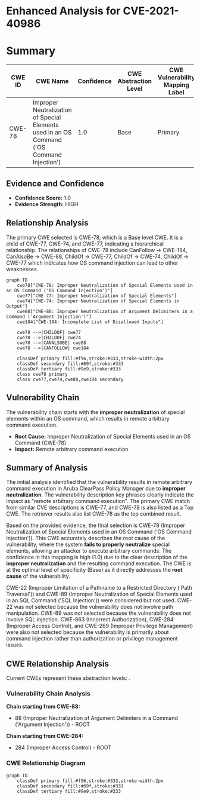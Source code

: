 # Enhanced Analysis for CVE-2021-40986

# Summary
| CWE ID | CWE Name | Confidence | CWE Abstraction Level | CWE Vulnerability Mapping Label | CWE-Vulnerability Mapping Notes |
|---|---|---|---|---|---|
| CWE-78 | Improper Neutralization of Special Elements used in an OS Command ('OS Command Injection') | 1.0 | Base | Primary | Allowed |

## Evidence and Confidence

*   **Confidence Score:** 1.0
*   **Evidence Strength:** HIGH

## Relationship Analysis
The primary CWE selected is CWE-78, which is a Base level CWE. It is a child of CWE-77, CWE-74, and CWE-77, indicating a hierarchical relationship. The relationships of CWE-78 include CanFollow -> CWE-184, CanAlsoBe -> CWE-88, ChildOf -> CWE-77, ChildOf -> CWE-74, ChildOf -> CWE-77 which indicates how OS command injection can lead to other weaknesses.

```mermaid
graph TD
    cwe78["CWE-78: Improper Neutralization of Special Elements used in an OS Command ('OS Command Injection')"]
    cwe77["CWE-77: Improper Neutralization of Special Elements"]
    cwe74["CWE-74: Improper Neutralization of Special Elements in Output"]
    cwe88["CWE-88: Improper Neutralization of Argument Delimiters in a Command ('Argument Injection')"]
    cwe184["CWE-184: Incomplete List of Disallowed Inputs"]

    cwe78 -->|CHILDOF| cwe77
    cwe78 -->|CHILDOF| cwe74
    cwe78 -->|CANALSOBE| cwe88
    cwe78 -->|CANFOLLOW| cwe184

    classDef primary fill:#f96,stroke:#333,stroke-width:2px
    classDef secondary fill:#69f,stroke:#333
    classDef tertiary fill:#9e9,stroke:#333
    class cwe78 primary
    class cwe77,cwe74,cwe88,cwe184 secondary
```

## Vulnerability Chain
The vulnerability chain starts with the **improper neutralization** of special elements within an OS command, which results in remote arbitrary command execution.
  - **Root Cause:** Improper Neutralization of Special Elements used in an OS Command (CWE-78)
  - **Impact:** Remote arbitrary command execution

## Summary of Analysis
The initial analysis identified that the vulnerability results in remote arbitrary command execution in Aruba ClearPass Policy Manager due to **improper neutralization**. The vulnerability description key phrases clearly indicate the impact as "remote arbitrary command execution". The primary CWE match from similar CVE descriptions is CWE-77, and CWE-78 is also listed as a Top CWE. The retriever results also list CWE-78 as the top combined result.

Based on the provided evidence, the final selection is CWE-78 (Improper Neutralization of Special Elements used in an OS Command ('OS Command Injection')). This CWE accurately describes the root cause of the vulnerability, where the system **fails to properly neutralize** special elements, allowing an attacker to execute arbitrary commands. The confidence in this mapping is high (1.0) due to the clear description of the **improper neutralization** and the resulting command execution. The CWE is at the optimal level of specificity (Base) as it directly addresses the **root cause** of the vulnerability.

CWE-22 (Improper Limitation of a Pathname to a Restricted Directory ('Path Traversal')) and CWE-89 (Improper Neutralization of Special Elements used in an SQL Command ('SQL Injection')) were considered but not used. CWE-22 was not selected because the vulnerability does not involve path manipulation. CWE-89 was not selected because the vulnerability does not involve SQL injection. CWE-863 (Incorrect Authorization), CWE-284 (Improper Access Control), and CWE-269 (Improper Privilege Management) were also not selected because the vulnerability is primarily about command injection rather than authorization or privilege management issues.


## CWE Relationship Analysis

Current CWEs represent these abstraction levels: .


### Vulnerability Chain Analysis

**Chain starting from CWE-88:**
- 88 (Improper Neutralization of Argument Delimiters in a Command ('Argument Injection')) - ROOT


**Chain starting from CWE-284:**
- 284 (Improper Access Control) - ROOT



### CWE Relationship Diagram

```mermaid
graph TD
    classDef primary fill:#f96,stroke:#333,stroke-width:2px
    classDef secondary fill:#69f,stroke:#333
    classDef tertiary fill:#9e9,stroke:#333
```